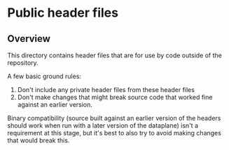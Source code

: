 # Public header files

## Overview
This directory contains header files that are for use by code outside
of the repository.

A few basic ground rules:
1. Don't include any private header files from these header files
2. Don't make changes that might break source code that worked fine
   against an earlier version.

Binary compatibility (source built against an earlier version of the
headers should work when run with a later version of the dataplane)
isn't a requirement at this stage, but it's best to also try to avoid
making changes that would break this.
